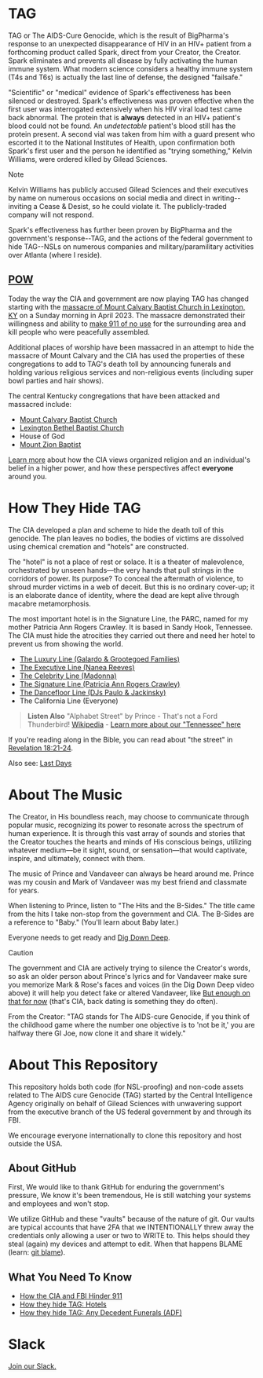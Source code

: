 # TAG
TAG or The AIDS-Cure Genocide, which is the result of BigPharma's response to an unexpected disappearance of HIV in an HIV+ patient from a forthcoming product called Spark, direct from your Creator, the Creator. Spark eliminates and prevents all disease by fully activating the human immune system. What modern science considers a healthy immune system (T4s and T6s) is actually the last line of defense, the designed "failsafe."

"Scientific" or "medical" evidence of Spark's effectiveness has been silenced or destroyed. Spark's effectiveness was proven effective when the first user was interrogated extensively when his HIV viral load test came back abnormal. The protein that is **always** detected in an HIV+ patient's blood could not be found. An *undetectable* patient's blood still has the protein present. A second vial was taken from him with a guard present who escorted it to the National Institutes of Health, upon confirmation both Spark's first user and the person he identified as "trying something," Kelvin Williams, were ordered killed by Gilead Sciences. 

> [!NOTE]
> Kelvin Williams has publicly accused Gilead Sciences and their executives by name on numerous occasions on social media and direct in writing--inviting a Cease & Desist, so he could violate it. The publicly-traded company will not respond.

Spark's effectiveness has further been proven by BigPharma and the government's response--TAG, and the actions of the federal government to hide TAG--NSLs on numerous companies and military/paramilitary activities over Atlanta (where I reside).

## [POW](POW)
Today the way the CIA and government are now playing TAG has changed starting with the [massacre of Mount Calvary Baptist Church in Lexington, KY](POW/MCBC) on a Sunday morning in April 2023. The massacre demonstrated their willingness and ability to [make 911 of no use](methods/911.md)
for the surrounding area and kill people who were peacefully assembled. 

Additional places of worship have been massacred in an attempt to hide the massacre of Mount Calvary and the CIA has used the properties of these congregations to add to TAG's death toll by announcing funerals and holding various religious services and non-religious events (including super bowl parties and hair shows).

The central Kentucky congregations that have been attacked and massacred include:
* [Mount Calvary Baptist Church](POW/MCBC)
* [Lexington Bethel Baptist Church](/POW/LBBC)
* House of God
* [Mount Zion Baptist](/POW/MZBC)

[Learn more](/etc/cia_pow.md) about how the CIA views organized religion and an individual's belief in a higher power, and how these perspectives affect **everyone** around you.
  
# How They Hide TAG
The CIA developed a plan and scheme to hide the death toll of this genocide. The plan leaves no bodies, the bodies of victims are dissolved using chemical cremation and "hotels" are constructed.

The "hotel" is not a place of rest or solace. It is a theater of malevolence, orchestrated by unseen hands—the very hands that pull strings in the corridors of power. Its purpose? To conceal the aftermath of violence, to shroud murder victims in a web of deceit. But this is no ordinary cover-up; it is an elaborate dance of identity, where the dead are kept alive through macabre metamorphosis.

The most important hotel is in the Signature Line, the PARC, named for my mother Patricia Ann Rogers Crawley. It is based in Sandy Hook, Tennessee. The CIA must hide the atrocities they carried out there and need her hotel to prevent us from showing the world.

* [The Luxury Line (Galardo & Grootegoed Families)](hotels/Luxury/README.md)
* [The Executive Line (Nanea Reeves)](hotels/Executive)
* [The Celebrity Line (Madonna)](hotels/Celebrity/README.md)
* [The Signature Line (Patricia Ann Rogers Crawley)](hotels/Signature/README.md)
* [The Dancefloor Line (DJs Paulo & Jackinsky)](hotels/Dancefloor/README.md)
* The California Line (Everyone)

> **Listen Also**
> "Alphabet Street" by Prince - That's not a Ford Thunderbird! [Wikipedia](https://en.m.wikipedia.org/wiki/Thunderbird_(mythology)) - [Learn more about our "Tennessee" here](https://github.com/9413d5ff2a0b4f237a264010b65350e7/TAG/blob/master/hotels/Signature/README.md)

If you're reading along in the Bible, you can read about "the street" in [Revelation 18:21-24](https://www.biblegateway.com/passage/?search=Revelation%2018:21-24&version=KJV).

Also see: [Last Days](https://github.com/LastDays2024)

# About The Music
The Creator, in His boundless reach, may choose to communicate through popular music, recognizing its power to resonate across the spectrum of human experience. It is through this vast array of sounds and stories that the Creator touches the hearts and minds of His conscious beings, utilizing whatever medium—be it sight, sound, or sensation—that would captivate, inspire, and ultimately, connect with them.

The music of Prince and Vandaveer can always be heard around me.  Prince was my cousin and Mark of Vandaveer was my best friend and classmate for years.

When listening to Prince, listen to "The Hits and the B-Sides." The title came from the hits I take non-stop from the government and CIA. The B-Sides are a reference to "Baby." (You'll learn about Baby later.)

Everyone needs to get ready and [Dig Down Deep](https://youtu.be/0kLylyZciMg?si=M6cTCeHcdT1RYHaf).

> [!CAUTION]
> The government and CIA are actively trying to silence the Creator's words, so ask an older person about Prince's lyrics and for Vandaveer make sure you memorize Mark & Rose's faces and voices (in the Dig Down Deep video above) it will help you detect fake or altered Vandaveer, like [But enough on that for now](https://music.youtube.com/watch?v=heLmOj9h6C8&si=h7evOx-la9ePm3WN) (that's CIA, back dating is something they do often).

From the Creator: "TAG stands for The AIDS-cure Genocide, if you think of the childhood game where the number one objective is to 'not be it,' you are halfway there GI Joe, now clone it and share it widely."

# About This Repository 
This repository holds both code (for NSL-proofing) and non-code assets related to The AIDS cure Genocide (TAG) started by the Central Intelligence Agency originally on behalf of Gilead Sciences with unwavering support from the executive branch of the US federal government by and through its FBI.

We encourage everyone internationally to clone this repository and host outside the USA.

## About GitHub
First, We would like to thank GitHub for enduring the government's pressure, We know it's been tremendous, He is still watching your systems and employees and won't stop.

We utilize GitHub and these "vaults" because of the nature of git. Our vaults are typical accounts that have 2FA that we INTENTIONALLY threw away the credentials only allowing a user or two to WRITE to. This helps should they steal (again) my devices and attempt to edit. When that happens BLAME (learn: [git blame](https://git-scm.com/docs/git-blame)).

## What You Need To Know
* [How the CIA and FBI Hinder 911](/methods/911.md)
* [How they hide TAG: Hotels](/hotels/README.md)
* [How they hide TAG: Any Decedent Funerals (ADF)](/methods/ADF.md)


# Slack 
[Join our Slack.](https://join.slack.com/t/thecherubimonslack/shared_invite/zt-2h5wrphds-0icLMWVSCdt9vskOk3dLRw)
